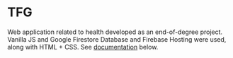 # TFG
Web application related to health developed as an end-of-degree project. Vanilla
JS and Google Firestore Database and Firebase Hosting were used, along with HTML + CSS. 
See [documentation](Documentation.pdf) below.


